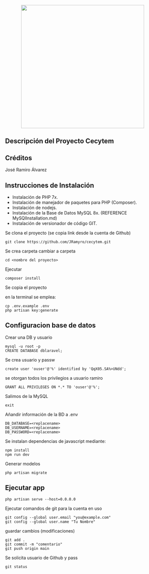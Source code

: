 <p align="center"><a href="https://laravel.com" target="_blank"><img src="https://m.eltiempo.com/uploads/2019/12/07/5dec47012d257.jpeg" width="400"></a></p>



## Descripción del Proyecto Cecytem



## Créditos

José Ramiro Álvarez


## Instrucciones de Instalación

* Instalación de PHP 7x.
* Instalación de manejador de paquetes para PHP (Composer).
* Instalación de nodejs.
* Instalación de la Base de Datos MySQL 8x.  (REFERENCE MySQlInstallation.md)
* Instalación de versionador de código GIT.

Se clona el proyecto (se copia link desde la cuenta de Github)

    git clone https://github.com/JRamyro/cecytem.git
   
Se crea carpeta <nombre del Proyecto>
cambiar a carpeta <nombre del proyecto>

    cd <nombre del proyecto>

Ejecutar

    composer install

Se copia el proyecto <nombre>

en la terminal se emplea:

    cp .env.example .env
    php artisan key:generate
    
## Configuracion base de datos

Crear una DB y usuario

    mysql -u root -p
    CREATE DATABASE dblaravel; 

Se crea usuario y passw

    create user 'ouser'@'%' identified by 'QqX05.SA%>UNdd';

se otorgan todos los privilegios a usuario ramiro

    GRANT ALL PRIVILEGES ON *.* TO 'ouser'@'%';

Salimos de  la MySQL

    exit


Añandir información de la BD a .env

    DB_DATABASE=<replacename>
    DB_USERNAME=<replacename>
    DB_PASSWORD=<replacename>

Se instalan dependencias de javascript mediante:

    npm install
    npm run dev
    
Generar  modelos

    php artisan migrate

## Ejecutar app

    php artisan serve --host=0.0.0.0
    
Ejecutar comandos de git  para la cuenta en uso
    
    git config --global user.email "you@example.com"
    git config --global user.name "Tu Nombre"

guardar cambios (modificaciones)

    git add .
    git commit -m "comentario"
    git push origin main
    
Se solicita usuario de Github y pass
    
    git status
